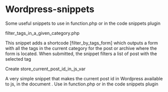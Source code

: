 # Wordpress-snippets
Some useful snippets to use in function.php or in the code snippets plugin

filter_tags_in_a_given_category.php

  This snippet adds a shortcode [filter_by_tags_form] which outputs a form with all the tags in the current category for the post or archive where the form is located. When submitted, the snippet filters a list of post with the selected tag
  
Create store_current_post_id_in_js_var

A very simple snippet that makes the current post id in Wordpress available to js, in the document <head>. Use in function.php or in the code snippets plugin
